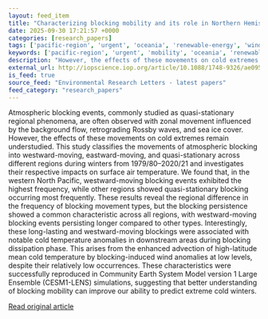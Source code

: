 ```yaml
---
layout: feed_item
title: "Characterizing blocking mobility and its role in Northern Hemisphere cold extremes"
date: 2025-09-30 17:21:57 +0000
categories: [research_papers]
tags: ['pacific-region', 'urgent', 'oceania', 'renewable-energy', 'wind-power']
keywords: ['pacific-region', 'urgent', 'mobility', 'oceania', 'renewable-energy', 'blocking', 'characterizing', 'wind-power']
description: "However, the effects of these movements on cold extremes remain understudied"
external_url: http://iopscience.iop.org/article/10.1088/1748-9326/ae0957
is_feed: true
source_feed: "Environmental Research Letters - latest papers"
feed_category: "research_papers"
---
```


Atmospheric blocking events, commonly studied as quasi-stationary regional phenomena, are often observed with zonal movement influenced by the background flow, retrograding Rossby waves, and sea ice cover. However, the effects of these movements on cold extremes remain understudied. This study classifies the movements of atmospheric blocking into westward-moving, eastward-moving, and quasi-stationary across different regions during winters from 1979/80–2020/21 and investigates their respective impacts on surface air temperature. We found that, in the western North Pacific, westward-moving blocking events exhibited the highest frequency, while other regions showed quasi-stationary blocking occurring most frequently. These results reveal the regional difference in the frequency of blocking movement types, but the blocking persistence showed a common characteristic across all regions, with westward-moving blocking events persisting longer compared to other types. Interestingly, these long-lasting and westward-moving blockings were associated with notable cold temperature anomalies in downstream areas during blocking dissipation phase. This arises from the enhanced advection of high-latitude mean cold temperature by blocking-induced wind anomalies at low levels, despite their relatively low occurrences. These characteristics were successfully reproduced in Community Earth System Model version 1 Large Ensemble (CESM1-LENS) simulations, suggesting that better understanding of blocking mobility can improve our ability to predict extreme cold winters.

[Read original article](http://iopscience.iop.org/article/10.1088/1748-9326/ae0957)
